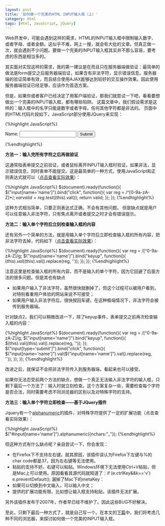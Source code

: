 ```yaml
---
layout: post
title: '如何做一个完美的HTML INPUT输入框（上）'
category: Html
tags: [Html, JavaScript, jQuery]
---
```


Web开发中，可能会遇到这样的需求，HTML的INPUT输入框中限制输入数字、或者字母、或者金额。这似乎不难，网上一搜，就会有大批的文章。但真正做一次，就会遇到不少问题。要做一个完美的INPUT输入框其实并不那么容易，要考虑的东西是相当多的。

其实面对实现这样的需求，我的第一建议是在而且只在服务器端做验证：最简单的做法是form提交之后服务器端验证，如果含有非法字符，显示错误信息。服务器端的验证简单有效，而且结合使用AJAX能够达到较好的交互操作效果。因此使用服务器端验证已经足够，应该作为首选方案。

但是，如果你或者客户已经决定了用客户端验证，那我们就尝试一下吧，看看要想做出一个完美的INPUT输入框，都有哪些陷阱。
这篇文章中，我们假设需求是这样的：输入框中的名字只能是数字或者字母，任何其他字符都是非法的。
页面中的HTML代码片段如下，JavaScript部分使用JQuery来实现：

{%highlight JavaScript%}
<form action="myAction">
    <label>Name:</label>
    <input type="text" name="name" maxlength="20"/>
    <input type="submit" value="Submit"/>
</form>
{%endhighlight%}

**方法一：输入完所有字符之后再做验证**

这通常指表单提交之前验证，或者鼠标离开INPUT输入框时验证，如果非法，显示错误信息，同时表单不能提交。这是最简单的一种方式，使用JavaScript和正则表达式就可以（[点击查看实际效果](/assets/html/NumericInput.html)）：

{%highlight JavaScript%}
$(document).ready(function(){
    $("input[name='name']").bind("click", function(){
        var reg = /^[0-9a-zA-Z]*$/;
        var valid = reg.test($(this).val());
        return valid;
    });
});
{%endhighlight%}

这种方式相当简单，只要正则表达式正确，不会有其他问题。
但是缺点就是用户可以任意输入非法字符，只有焦点离开或者提交之时才会有错误提示。

**方法二：输入单个字符后立刻检查输入框的内容**

还有另外一个简单的方法，就是用输入单个字符后立即检查输入框的所有内容，把非法字符去掉，代码如下（[点击查看实际效果](/assets/html/NumericInput.html)）：

{%highlight JavaScript%}
$(document).ready(function(){
    var reg = /[^0-9a-zA-Z]/g;
    $("input[name='name']").bind("keyup", function(){
        $(this).val($(this).val().replace(reg, ''));
    });
});
{%endhighlight%}

注意这里是检查输入框的所有内容，而不是输入的单个字符，因为它回避了后面方法的很多问题。但是其也有缺点

* 如果用户输入了非法字符，虽然很快就删掉了，但这个过程可以被用户看到，对特别看重用户体验的网站来说不可接受；  
* 如果用户输入非法字符后，很快按回车键，在这种极端情况下，非法字符会被传到服务器端。  

针对缺点2，我们可以稍微改进一下，除了keyup事件，表单提交之前再次检查输入框的内容：

{%highlight JavaScript%}
$(document).ready(function(){
    var reg = /[^0-9a-zA-Z]/g;
    $("input[name='name']").bind("keyup", function(){
        $(this).val((this).val().replace(reg, ''));
    });
    $("input[type='submit']").bind("click", function(){
        $("input[name='name']").val($("input[name='name']").val().replace(reg, ''));
    });
});
{%endhighlight%}

 改进之后，就保证不会把非法字符传入到服务器端，看起来也可以接受。

如果你无法忍受前两个方法的缺点，想做一个真正无法输入非法字符的输入框，只剩下最后一个方法了：输入时就立刻检查。这个方案复杂一些，需要检查每个字符是否合法，同时需要考虑不同浏览器的区别以及对特殊字符的支持。

**方法三：输入单个字符立即检查——基于JQuery插件**

Jquery有一个[alphanumeric](http://itgroup.com.ph/alphanumeric/)的插件，对特殊字符提供了一定的扩展功能（点击查看实际效果）：

{%highlight JavaScript%}
$("#input[name='name']").alphanumeric({nchars:"_"});
{%endhighlight%}

但这种方式有什么缺点呢？亲自尝试一下，你会发现：

*  在Firefox下不支持左右键。就其原因，该插件误认为Firefox下左键与%的char code都是37，因为左右键等无法使用。  
*  粘贴的支持不好。右键可以粘贴。Windows环境下无法使用Ctrl+V粘贴，但是Mac上可以使用。原因看看其源代码就知道了：if (e.ctrlKey&amp;&amp;k=='v') e.preventDefault(); 漏掉了Mac下的metaKey：
*  如果可以切换到中文输入，可以输入中文； 
*  提供的扩展功能有限，比如想让输入框支持粘贴，该插件无法扩展。  

另外该插件发布于2007年，作者早已经不维护了。因此这些BUG不好解决。

至此，只剩下最后一种方式了，就是自己写一个。在本文的[下篇](/2011/02/19/html-input-box-2/)中，我们将考虑几种不同的浏览器，来探讨如何做一个完美的INPUT输入框。
